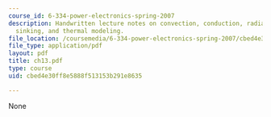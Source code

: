 ```yaml
---
course_id: 6-334-power-electronics-spring-2007
description: Handwritten lecture notes on convection, conduction, radiation, heat
  sinking, and thermal modeling.
file_location: /coursemedia/6-334-power-electronics-spring-2007/cbed4e30ff8e5888f513153b291e8635_ch13.pdf
file_type: application/pdf
layout: pdf
title: ch13.pdf
type: course
uid: cbed4e30ff8e5888f513153b291e8635

---
```

None